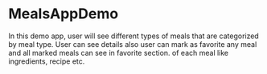 # MealsAppDemo
In this demo app, user will see different types of meals that are categorized by meal type. User can see details also user can mark as favorite any meal and all marked meals can see in favorite section. of each meal like ingredients, recipe etc.   
